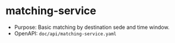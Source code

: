 # matching-service

- Purpose: Basic matching by destination sede and time window.
- OpenAPI: `doc/api/matching-service.yaml`
